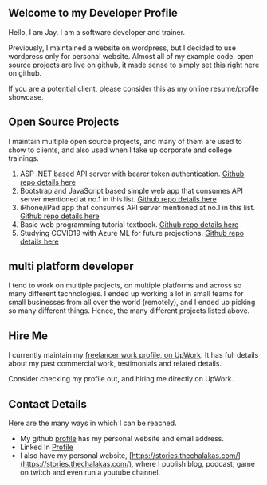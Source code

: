 ## Welcome to my Developer Profile

Hello, I am Jay. I am a software developer and trainer. 

Previously, I maintained a website on wordpress, but I decided to use wordpress only for personal website. Almost all of my example code, open source projects are live on github, it made sense to simply set this right here on github. 

If you are a potential client, please consider this as my online resume/profile showcase.

## Open Source Projects

I maintain multiple open source projects, and many of them are used to show to clients, and also used when I take up corporate and college trainings.

1. ASP .NET based API server with bearer token authentication. [Github repo details here](https://github.com/Jay-study-nildana/ProjectWTPublicRepos/tree/master/ProjectCRUD)
2. Bootstrap and JavaScript based simple web app that consumes API server mentioned at no.1 in this list. [Github repo details here](https://github.com/Jay-study-nildana/Tutorials/tree/master/WebCode/BariBasicsProgrammingWebApp)
3. iPhone/iPad app that consumes API server mentioned at no.1 in this list. [Github repo details here](https://github.com/Jay-study-nildana/ProjectWTPublicRepos/tree/master/ClientiOS/atharviosapp)
4. Basic web programming tutorial textbook. [Github repo details here](https://github.com/Jay-study-nildana/Tutorials)
5. Studying COVID19 with Azure ML for future projections. [Github repo details here](https://github.com/Jay-study-nildana/AzureMLPublic/tree/master/COVID19)

## multi platform developer

I tend to work on multiple projects, on multiple platforms and across so many different technologies. I ended up working a lot in small teams for small businesses from all over the world (remotely), and I ended up picking so many different things. Hence, the many different projects listed above.

## Hire Me

I currently maintain my [freelancer work profile, on UpWork](https://www.upwork.com/freelancers/~01904029c2e21585f4). It has full details about my past commercial work, testimonials and related details. 

Consider checking my profile out, and hiring me directly on UpWork. 

## Contact Details

Here are the many ways in which I can be reached. 

- My github [profile](https://github.com/Jay-study-nildana) has my personal website and email address. 
- Linked In [Profile](https://www.linkedin.com/in/vijayasimhabr/)
- I also have my personal website, [https://stories.thechalakas.com/](https://stories.thechalakas.com/), where I publish blog, podcast, game on twitch and even run a youtube channel.
